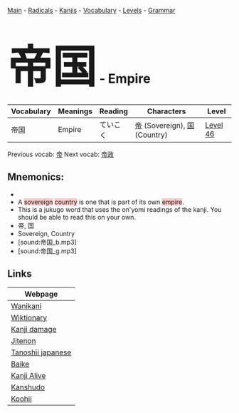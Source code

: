 <style> bigfont {font-size: 100px}</style>
[Main](../README.md) -
[Radicals](../radicals.md) -
[Kanjis](../kanjis.md) -
[Vocabulary](../vocabulary.md) -
[Levels](../levels.md) -
[Grammar](../grammar.md)
# <bigfont> 帝国</bigfont> - Empire 

| Vocabulary | Meanings | Reading | Characters | Level |
| --- | --- | --- | --- | --- |
| 帝国 | Empire | ていこく |  [帝](../kanjis/帝.md) (Sovereign), [国](../kanjis/国.md) (Country) | [Level 46](../levels/wk_level46.md) |

Previous vocab: [帝](帝.md) Next vocab: [帝政](帝政.md) 

## Mnemonics:

* 
* A <span style="background-color:#ffcccb"> sovereign</span> <span style="background-color:#ffcccb"> country</span> is one that is part of its own <span style="background-color:#ffcccb"> empire</span>.
* This is a jukugo word that uses the on'yomi readings of the kanji. You should be able to read this on your own.
* 帝, 国
* Sovereign, Country
* [sound:帝国_b.mp3]
* [sound:帝国_g.mp3]


## Links 

| Webpage |
| --- |
| [Wanikani          ](https://www.wanikani.com/kanji/帝国) |
| [Wiktionary        ](https://en.wiktionary.org/wiki/帝国) |
| [Kanji damage      ](http://www.kanjidamage.com/kanji/search?utf8=✓&q=帝国) |
| [Jitenon           ](https://jitenon.com/kanji/帝国) |
| [Tanoshii japanese ](https://www.tanoshiijapanese.com/dictionary/kanji.cfm?k=帝国) |
| [Baike             ](https://baike.baidu.com/item/帝国) |
| [Kanji Alive       ](https://app.kanjialive.com/帝国) |
| [Kanshudo          ](https://www.kanshudo.com/searchmn?q=帝国) |
| [Koohii            ](https://kanji.koohii.com/study/kanji/帝国) |
